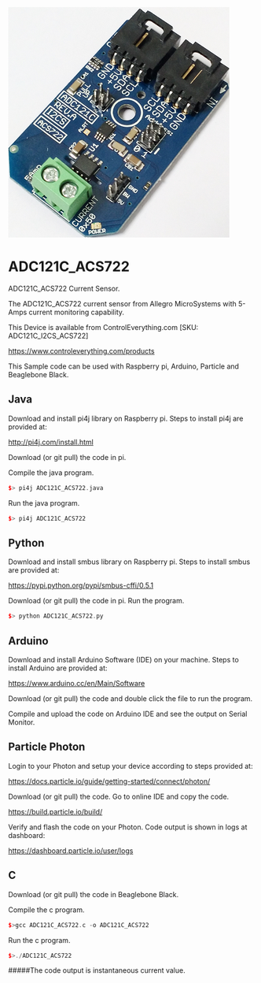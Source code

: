 [![ADC121C_ACS722](ADC121C_I2CS_ACS722.png)](https://www.controleverything.com/products)
# ADC121C_ACS722
ADC121C_ACS722 Current Sensor.

The ADC121C_ACS722 current sensor from Allegro MicroSystems with 5-Amps current monitoring capability.

This Device is available from ControlEverything.com [SKU: ADC121C_I2CS_ACS722]

https://www.controleverything.com/products

This Sample code can be used with Raspberry pi, Arduino, Particle and Beaglebone Black.

## Java
Download and install pi4j library on Raspberry pi. Steps to install pi4j are provided at:

http://pi4j.com/install.html

Download (or git pull) the code in pi.

Compile the java program.
```cpp
$> pi4j ADC121C_ACS722.java
```

Run the java program.
```cpp
$> pi4j ADC121C_ACS722
```

## Python
Download and install smbus library on Raspberry pi. Steps to install smbus are provided at:

https://pypi.python.org/pypi/smbus-cffi/0.5.1

Download (or git pull) the code in pi. Run the program.

```cpp
$> python ADC121C_ACS722.py
```

## Arduino
Download and install Arduino Software (IDE) on your machine. Steps to install Arduino are provided at:

https://www.arduino.cc/en/Main/Software

Download (or git pull) the code and double click the file to run the program.

Compile and upload the code on Arduino IDE and see the output on Serial Monitor.


## Particle Photon

Login to your Photon and setup your device according to steps provided at:

https://docs.particle.io/guide/getting-started/connect/photon/

Download (or git pull) the code. Go to online IDE and copy the code.

https://build.particle.io/build/

Verify and flash the code on your Photon. Code output is shown in logs at dashboard:

https://dashboard.particle.io/user/logs

## C
Download (or git pull) the code in Beaglebone Black.

Compile the c program.
```cpp
$>gcc ADC121C_ACS722.c -o ADC121C_ACS722
```
Run the c program.
```cpp
$>./ADC121C_ACS722
```
#####The code output is instantaneous current value.
